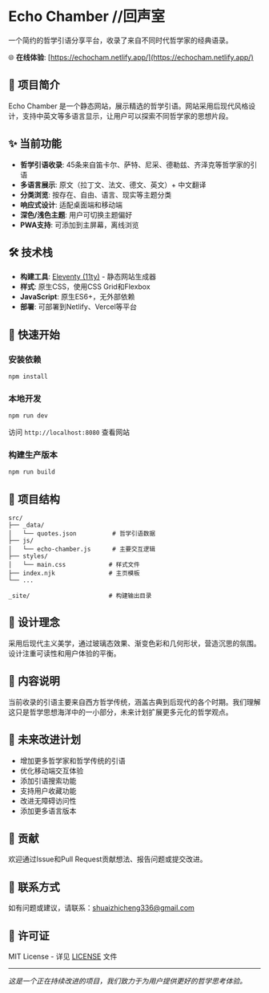 # Echo Chamber //回声室

一个简约的哲学引语分享平台，收录了来自不同时代哲学家的经典语录。

🌐 **在线体验**: [https://echocham.netlify.app/](https://echocham.netlify.app/)

## 📖 项目简介

Echo Chamber 是一个静态网站，展示精选的哲学引语。网站采用后现代风格设计，支持中英文等多语言显示，让用户可以探索不同哲学家的思想片段。

## ✨ 当前功能

- **哲学引语收录**: 45条来自笛卡尔、萨特、尼采、德勒兹、齐泽克等哲学家的引语
- **多语言展示**: 原文（拉丁文、法文、德文、英文）+ 中文翻译
- **分类浏览**: 按存在、自由、语言、现实等主题分类
- **响应式设计**: 适配桌面端和移动端
- **深色/浅色主题**: 用户可切换主题偏好
- **PWA支持**: 可添加到主屏幕，离线浏览

## 🛠 技术栈

- **构建工具**: [Eleventy (11ty)](https://www.11ty.dev/) - 静态网站生成器
- **样式**: 原生CSS，使用CSS Grid和Flexbox
- **JavaScript**: 原生ES6+，无外部依赖
- **部署**: 可部署到Netlify、Vercel等平台

## 🚀 快速开始

### 安装依赖
```bash
npm install
```

### 本地开发
```bash
npm run dev
```
访问 `http://localhost:8080` 查看网站

### 构建生产版本
```bash
npm run build
```

## 📁 项目结构

```
src/
├── _data/
│   └── quotes.json          # 哲学引语数据
├── js/
│   └── echo-chamber.js      # 主要交互逻辑
├── styles/
│   └── main.css            # 样式文件
├── index.njk               # 主页模板
└── ...

_site/                      # 构建输出目录
```

## 🎨 设计理念

采用后现代主义美学，通过玻璃态效果、渐变色彩和几何形状，营造沉思的氛围。设计注重可读性和用户体验的平衡。

## 📝 内容说明

当前收录的引语主要来自西方哲学传统，涵盖古典到后现代的各个时期。我们理解这只是哲学思想海洋中的一小部分，未来计划扩展更多元化的哲学观点。

## 🔮 未来改进计划

- 增加更多哲学家和哲学传统的引语
- 优化移动端交互体验
- 添加引语搜索功能
- 支持用户收藏功能
- 改进无障碍访问性
- 添加更多语言版本

## 🤝 贡献

欢迎通过Issue和Pull Request贡献想法、报告问题或提交改进。

## 📧 联系方式

如有问题或建议，请联系：shuaizhicheng336@gmail.com

## 📄 许可证

MIT License - 详见 [LICENSE](LICENSE) 文件

---

*这是一个正在持续改进的项目，我们致力于为用户提供更好的哲学思考体验。* 